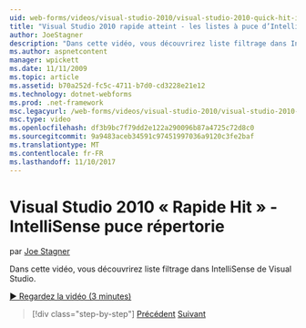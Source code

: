 ```yaml
---
uid: web-forms/videos/visual-studio-2010/visual-studio-2010-quick-hit-intellisense-smart-lists
title: "Visual Studio 2010 rapide atteint - les listes à puce d’IntelliSense"
author: JoeStagner
description: "Dans cette vidéo, vous découvrirez liste filtrage dans IntelliSense de Visual Studio."
ms.author: aspnetcontent
manager: wpickett
ms.date: 11/11/2009
ms.topic: article
ms.assetid: b70a252d-fc5c-4711-b7d0-cd3228e21e12
ms.technology: dotnet-webforms
ms.prod: .net-framework
msc.legacyurl: /web-forms/videos/visual-studio-2010/visual-studio-2010-quick-hit-intellisense-smart-lists
msc.type: video
ms.openlocfilehash: df3b9bc7f79dd2e122a290096b87a4725c72d8c0
ms.sourcegitcommit: 9a9483aceb34591c97451997036a9120c3fe2baf
ms.translationtype: MT
ms.contentlocale: fr-FR
ms.lasthandoff: 11/10/2017
---
```

<a name="visual-studio-2010-quick-hit---intellisense-smart-lists"></a>Visual Studio 2010 « Rapide Hit » - IntelliSense puce répertorie
====================
par [Joe Stagner](https://github.com/JoeStagner)

Dans cette vidéo, vous découvrirez liste filtrage dans IntelliSense de Visual Studio.

[&#9654; Regardez la vidéo (3 minutes)](https://channel9.msdn.com/Blogs/ASP-NET-Site-Videos/visual-studio-2010-quick-hit-intellisense-smart-lists)

>[!div class="step-by-step"]
[Précédent](visual-studio-2010-quick-hit-code-search-view-hierarchy.md)
[Suivant](visual-studio-2010-quick-hit-multi-monitor-support.md)
